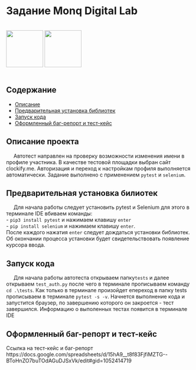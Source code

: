 
<head> 
  <style>
   p {
    text-indent: 20px;
   }
  </style>
</head> 
<h1>Задание Monq Digital Lab</h1>
<br>
<img src = "https://mrselenium.com/wp-content/uploads/2020/02/seleniumlogo.png" height = "100">
<img src = "https://unipython.com/wp-content/uploads/2020/04/pytest-framework-min.png" height = "100">
<br>
<br>
<h2>Содержание</h2>
<ul>
 <li><a href="#description">Описание</a>
 <li><a href="#requirements">Предварительная установка библиотек</a>
 <li><a href="#start">Запуск кода</a>
 <li><a href="#bug_report">Оформленный баг-репорт и тест-кейс</a>
</ul>

<h2 id = description>Описание проекта</h2>
<p style="text-indent: 20px;">Автотест направлен на проверку возможности изменения имени в профиле участника. В качестве тестовой площадки выбран сайт clockify.me.
Авторизация и переход к настройкам профиля выполняется автоматически.
Задание выполнено с применением <code>pytest</code> и <code>selenium</code>.</p>

<h2 id = requirements>Предварительная установка билиотек</h2>
<p style="text-indent: 20px;"> Для начала работы следует установить pytest и Selenium
для этого в терминале IDE вбиваем команды:<br>
- <code>pip3 install pytest</code> и нажимаем клавишу <code>enter</code><br>
- <code>pip install selenium</code> и нажимаем клавишу <code>enter</code>.<br>
После каждого нажатия <code>enter</code> следует дождаться установки библиотек. Об окончании процесса установки будет свидетельствовать появление курсора ввода.</p>

<h2 id = start>Запуск кода</h2>
<p style="text-indent: 20px;"> Для начала работы автотеста открываем папку<code>tests</code> и далее открываем <code>test_auth.py</code> после чего в терминале прописываем команду <code>cd .\tests</code>.
Как только в терминале произойдет епереход в папку tests прописываем в терминале <code>pytest -s -v</code>.
Начнется выполнение кода и запустится браузер, по завершению которого он закроется - тест завершился.
Информацию о выполенных тестах появится в терминале IDE</p>

<h2 id = bug_report>Оформленный баг-репорт и тест-кейс</h2>
Ссылка на тест-кейс и баг-репорт https://docs.google.com/spreadsheets/d/15hA9__t8f83FjfiMZTG--BToHnZO7buTOdAGuDJSxVk/edit#gid=1052414719

